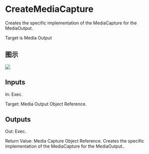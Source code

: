 # CreateMediaCapture

Creates the specific implementation of the MediaCapture for the MediaOutput.

Target is Media Output

## 图示

![]($-20221218-20023917.png)

## Inputs

In: Exec.

Target: Media Output Object Reference.  

## Outputs

Out: Exec.

Return Value: Media Capture Object Reference. Creates the specific implementation of the MediaCapture for the MediaOutput..

